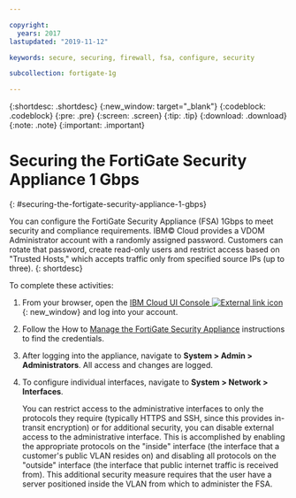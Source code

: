 ```yaml
---

copyright:
  years: 2017
lastupdated: "2019-11-12"

keywords: secure, securing, firewall, fsa, configure, security

subcollection: fortigate-1g

---
```


{:shortdesc: .shortdesc}
{:new_window: target="_blank"}
{:codeblock: .codeblock}
{:pre: .pre}
{:screen: .screen}
{:tip: .tip}
{:download: .download}
{:note: .note}
{:important: .important}

# Securing the FortiGate Security Appliance 1 Gbps
{: #securing-the-fortigate-security-appliance-1-gbps}

You can configure the FortiGate Security Appliance (FSA) 1Gbps to meet security and compliance requirements. IBM© Cloud provides a VDOM Administrator account with a randomly assigned password. Customers can rotate that password, create read-only users and restrict access based on "Trusted Hosts," which accepts traffic only from specified source IPs (up to three).
{: shortdesc}

To complete these activities:

1. From your browser, open the [IBM Cloud UI Console ![External link icon](../../icons/launch-glyph.svg "External link icon")](https://cloud.ibm.com/classic/security/firewalls/multivlan/provision){: new_window} and log into your account.
2. Follow the How to [Manage the FortiGate Security Appliance](/docs/infrastructure/fortigate-1g?topic=fortigate-1g-managing-the-fortigate-security-appliance-1gbps) instructions to find the credentials.
3. After logging into the appliance, navigate to **System > Admin > Administrators**. All access and changes are logged.
4. To configure individual interfaces, navigate to **System > Network > Interfaces**.

    You can restrict access to the administrative interfaces to only the protocols they require (typically HTTPS and SSH, since this provides in-transit encryption) or for additional security, you can disable external access to the administrative interface. This is accomplished by enabling the appropriate protocols on the "inside" interface (the interface that a customer's public VLAN resides on) and disabling all protocols on the "outside" interface (the interface that public internet traffic is received from). This additional security measure requires that the user have a server positioned inside the VLAN from which to administer the FSA.
